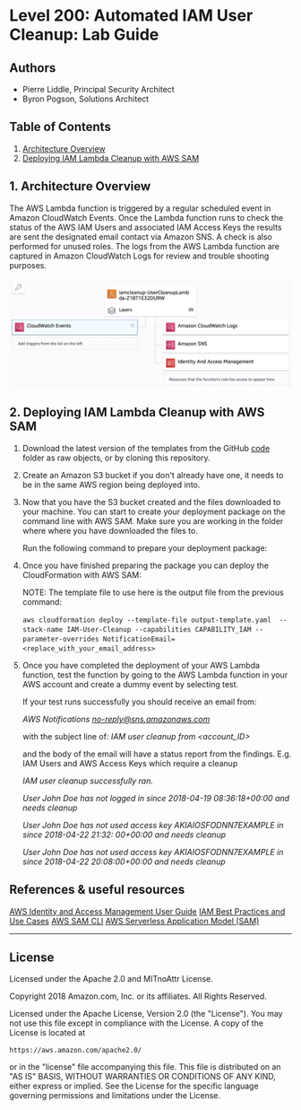 # Level 200: Automated IAM User Cleanup: Lab Guide

## Authors

- Pierre Liddle, Principal Security Architect
- Byron Pogson, Solutions Architect

## Table of Contents

1. [Architecture Overview](#overview)
2. [Deploying IAM Lambda Cleanup with AWS SAM](#Lambda_IAM_Cleanup)

## 1. Architecture Overview <a name="overview"></a>

The AWS Lambda function is triggered by a regular scheduled event in Amazon CloudWatch Events.
Once the Lambda function runs to check the status of the AWS IAM Users and associated IAM Access Keys the results are sent the designated email contact via Amazon SNS. A check is also performed for unused roles.
The logs from the AWS Lambda function are captured in Amazon CloudWatch Logs for review and trouble shooting purposes.

![architecture](architecture.png)

## 2. Deploying IAM Lambda Cleanup with AWS SAM <a name="Lambda_IAM_Cleanup"></a>

1. Download the latest version of the templates from the GitHub [code](https://github.com/awslabs/aws-well-architected-labs/tree/master/Security/200_Automated_IAM_User_Cleanup/Code) folder as raw objects, or by cloning this repository.

2. Create an Amazon S3 bucket if you don't already have one, it needs to be in the same AWS region being deployed into.

3. Now that you have the S3 bucket created and the files downloaded to your machine. You can start to create your deployment package on the command line with AWS SAM.
   Make sure you are working in the folder where where you have downloaded the files to.

   Run the following command to prepare your deployment package:


4. Once you have finished preparing the package you can deploy the CloudFormation with AWS SAM:

    NOTE: The template file to use here is the output file from the previous command:

     `aws cloudformation deploy --template-file output-template.yaml  --stack-name IAM-User-Cleanup --capabilities CAPABILITY_IAM --parameter-overrides NotificationEmail=<replace_with_your_email_address>`

5. Once you have completed the deployment of your AWS Lambda function, test the function by going to the AWS Lambda function in your AWS account and create a dummy event by selecting test.

    If your test runs successfully you should receive an email from:

    *AWS Notifications <no-reply@sns.amazonaws.com>*

    with the subject line of: *IAM user cleanup from <account_ID>*

    and the body of the email will have a status report from the findings. E.g. IAM Users and AWS Access Keys which require a cleanup

    *IAM user cleanup successfully ran.*

    *User John Doe has not logged in since 2018-04-19 08:36:18+00:00 and needs cleanup*

    *User John Doe has not used access key AKIAIOSFODNN7EXAMPLE in since 2018-04-22 21:32:  00+00:00 and needs cleanup*

    *User John Doe has not used access key AKIAIOSFODNN7EXAMPLE in since 2018-04-22 20:08:00+00:00 and needs cleanup*

## References & useful resources

[AWS Identity and Access Management User Guide](https://docs.aws.amazon.com/IAM/latest/UserGuide/introduction.html)
[IAM Best Practices and Use Cases](https://docs.aws.amazon.com/IAM/latest/UserGuide/IAMBestPracticesAndUseCases.html)
[AWS SAM CLI](https://docs.aws.amazon.com/serverless-application-model/latest/developerguide/serverless-sam-reference.html#serverless-sam-cli)
[AWS Serverless Application Model (SAM)](https://aws.amazon.com/serverless/sam/)

***

## License

Licensed under the Apache 2.0 and MITnoAttr License.

Copyright 2018 Amazon.com, Inc. or its affiliates. All Rights Reserved.

Licensed under the Apache License, Version 2.0 (the "License"). You may not use this file except in compliance with the License. A copy of the License is located at

    https://aws.amazon.com/apache2.0/

or in the "license" file accompanying this file. This file is distributed on an "AS IS" BASIS, WITHOUT WARRANTIES OR CONDITIONS OF ANY KIND, either express or implied. See the License for the specific language governing permissions and limitations under the License.


